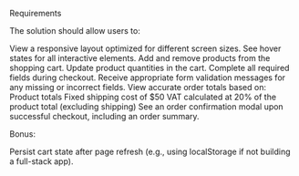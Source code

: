 Requirements

The solution should allow users to:

View a responsive layout optimized for different screen sizes. 
See hover states for all interactive elements. 
Add and remove products from the shopping cart. 
Update product quantities in the cart. 
Complete all required fields during checkout. 
Receive appropriate form validation messages for any missing or incorrect fields. 
View accurate order totals based on: 
Product totals 
Fixed shipping cost of $50 
VAT calculated at 20% of the product total (excluding shipping) 
See an order confirmation modal upon successful checkout, including an order summary. 


Bonus:

Persist cart state after page refresh (e.g., using localStorage if not building a full-stack app). 
